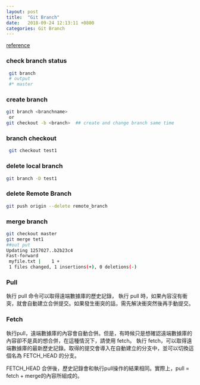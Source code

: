 ```yaml
---
layout: post
title:  "Git Branch"
date:   2018-09-24 12:13:11 +0800
categories: Git Branch
---
```

[reference](https://backlog.com/git-tutorial/tw/)

### check branch status 

```bash
 git branch 
 # output
 #* master
```
### create branch 

```bash
git branch <branchname>
 or 
git checkout -b <branch>  ## create and change branch same time
```

### branch checkout 

```bash
 git checkout test1
```

### delete local branch 
```bash
git branch -D test1
```


### delete Remote Branch
```bash
git push origin --delete remote_branch
```

### merge branch
```bash
git checkout master
git merge tet1
##out put 
Updating 1257027..b2b23c4
Fast-forward
 myfile.txt |    1 +
 1 files changed, 1 insertions(+), 0 deletions(-)

```
### Pull
執行 pull 命令可以取得遠端數據庫的歷史記錄，
執行 pull 時，如果內容沒有衝突，就會自動建立合併提交。如果發生衝突的話，需先解決衝突然後再手動提交。


### Fetch
執行pull，遠端數據庫的內容會自動合併。但是，有時候只是想確認遠端數據庫的內容卻不是真的想合併，在這種情況下，請使用 fetch。
執行 fetch，可以取得遠端數據庫的最新歷史記錄。取得的提交會導入在自動建立的分支中，並可以切換這個名為 FETCH_HEAD 的分支。

FETCH_HEAD 合併後，歷史記錄會和執行pull操作的結果相同。實際上，pull = fetch + merge的內容所組成的。